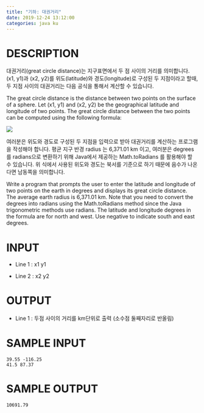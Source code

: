 ```yaml
---
title: "기하: 대권거리"
date: 2019-12-24 13:12:00
categories: java ku
---
```


# DESCRIPTION
대권거리(great circle distance)는 지구표면에서 두 점 사이의 거리를 의미합니다. (x1, y1)과 (x2, y2)를 위도(latitude)와 경도(longitude)로 구성된 두 지점이라고 할때, 두 지점 사이의 대권거리는 다음 공식을 통해서 계산할 수 있습니다. 

The great circle distance is the distance between two points on the surface of a sphere. Let (x1, y1) and (x2, y2) be the geographical latitude and longitude of two points. The great circle distance between the two points can be computed using the following formula: 


![](https://withcs.net/img/java2015/great_circle_distance.png)


여러분은 위도와 경도로 구성된 두 지점을 입력으로 받아 대권거리를 계산하는 프로그램을 작성해야 합니다. 평균 지구 반경 radius 는 6,371.01 km 이고, 여러분은 degrees를 radians으로 변환하기 위해 Java에서 제공하는 Math.toRadians 를 활용해야 할 수 있습니다. 위 식에서 사용된 위도와 경도는 북서를 기준으로 하기 때문에 음수가 나온다면 남동쪽을 의미합니다.

Write a program that prompts the user to enter the latitude and longitude of two points on the earth in degrees and displays its great circle distance. The average earth radius is 6,371.01 km. Note that you need to convert the degrees into radians using the Math.toRadians method since the Java trigonometric methods use radians. The latitude and longitude degrees in the formula are for north and west. Use negative to indicate south and east degrees.

# INPUT
* Line 1 : x1 y1 

* Line 2 : x2 y2 

 

# OUTPUT
* Line 1 : 두점 사이의 거리를 km단위로 출력 (소수점 둘째자리로 반올림)

 

# SAMPLE INPUT
```
39.55 -116.25
41.5 87.37
```

# SAMPLE OUTPUT
```
10691.79
```

<script src="https://gist.github.com/DetegiCE/d18cb493f63d02bbf84289c52bee162d.js"></script>
